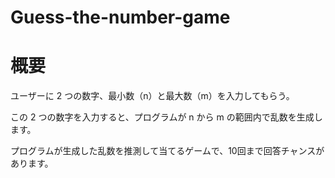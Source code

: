 # Guess-the-number-game

# 概要
ユーザーに 2 つの数字、最小数（n）と最大数（m）を入力してもらう。

この 2 つの数字を入力すると、プログラムが n から m の範囲内で乱数を生成します。

プログラムが生成した乱数を推測して当てるゲームで、10回まで回答チャンスがあります。
